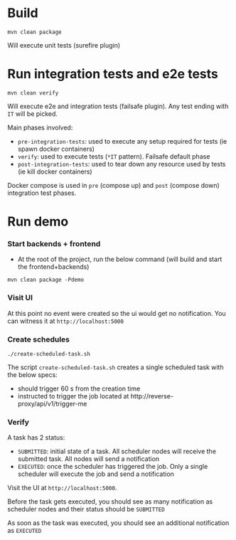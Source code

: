 # Build

`mvn clean package`

Will execute unit tests (surefire plugin)

# Run integration tests and e2e tests

`mvn clean verify`

Will execute e2e and integration tests (failsafe plugin). Any test ending with `IT` will be picked.

Main phases involved:

- `pre-integration-tests`: used to execute any setup required for tests (ie spawn docker containers)
- `verify`: used to execute tests (`*IT` pattern). Failsafe default phase 
- `post-integration-tests`: used to tear down any resource used by tests (ie kill docker containers)

Docker compose is used in `pre` (compose up) and `post` (compose down) integration test phases. 

# Run demo

### Start backends + frontend

- At the root of the project, run the below command (will build and start the frontend+backends)

`mvn clean package -Pdemo`

### Visit UI

At this point no event were created so the ui would get no notification. You can witness it at `http://localhost:5000`

### Create schedules

`./create-scheduled-task.sh`

The script `create-scheduled-task.sh` creates a single scheduled task with the below specs:

- should trigger 60 s from the creation time
- instructed to trigger the job located at http://reverse-proxy/api/v1/trigger-me

### Verify

A task has 2 status:

- `SUBMITTED`: initial state of a task. All scheduler nodes will receive the submitted task. All nodes will send a notification
- `EXECUTED`: once the scheduler has triggered the job. Only a single scheduler will execute the job and send a notification

Visit the UI at `http://localhost:5000`.

Before the task gets executed, you should see as many notification as scheduler nodes and their status should be `SUBMITTED`

As soon as the task was executed, you should see an additional notification as `EXECUTED`

